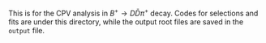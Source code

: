 This is for the CPV analysis in $B^+ \rightarrow D \bar{D} \pi^{+}$ decay.
Codes for selections and fits are under this directory, while the output root files are saved in the `output` file.
